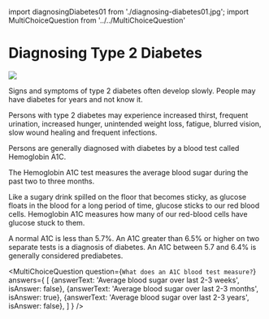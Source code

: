 import diagnosingDiabetes01 from './diagnosing-diabetes01.jpg';
import MultiChoiceQuestion from '../../MultiChoiceQuestion'

# Diagnosing Type 2 Diabetes

<img src={diagnosingDiabetes01} />

Signs and symptoms of type 2 diabetes often develop slowly. People may
have diabetes for years and not know it.

Persons with type 2 diabetes may experience increased thirst, frequent
urination, increased hunger, unintended weight loss, fatigue, blurred
vision, slow wound healing and frequent infections.

Persons are generally diagnosed with diabetes by a blood test called
Hemoglobin A1C.

The Hemoglobin A1C test measures the average blood sugar during the past
two to three months.

Like a sugary drink spilled on the floor that becomes sticky, as glucose
floats in the blood for a long period of time, glucose sticks to our red
blood cells. Hemoglobin A1C measures how many of our red-blood cells
have glucose stuck to them.

A normal A1C is less than 5.7%. An A1C greater than 6.5% or higher on
two separate tests is a diagnosis of diabetes. An A1C between 5.7 and
6.4% is generally considered prediabetes.

<MultiChoiceQuestion
question={`What does an A1C blood test measure?`}
answers={
[
{answerText: 'Average blood sugar over last 2-3 weeks', isAnswer: false},
{answerText: 'Average blood sugar over last 2-3 months', isAnswer: true},
{answerText: 'Average blood sugar over last 2-3 years', isAnswer: false},
]
}
/>

